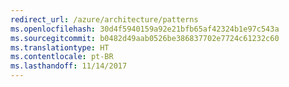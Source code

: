 ```yaml
---
redirect_url: /azure/architecture/patterns
ms.openlocfilehash: 30d4f5940159a92e21bfb65af42324b1e97c543a
ms.sourcegitcommit: b0482d49aab0526be386837702e7724c61232c60
ms.translationtype: HT
ms.contentlocale: pt-BR
ms.lasthandoff: 11/14/2017
---
```

